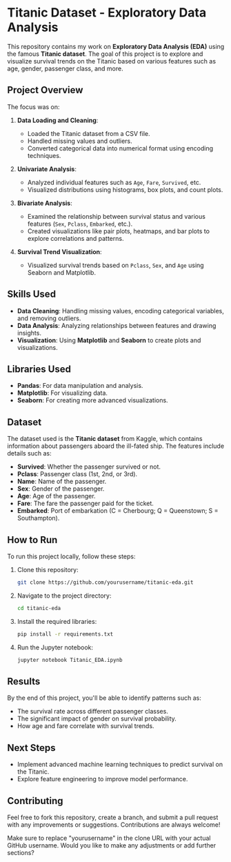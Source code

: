 # Titanic Dataset - Exploratory Data Analysis

This repository contains my work on **Exploratory Data Analysis (EDA)** using the famous **Titanic dataset**. The goal of this project is to explore and visualize survival trends on the Titanic based on various features such as age, gender, passenger class, and more.

## Project Overview

The focus was on:

1. **Data Loading and Cleaning**: 
   - Loaded the Titanic dataset from a CSV file.
   - Handled missing values and outliers.
   - Converted categorical data into numerical format using encoding techniques.

2. **Univariate Analysis**:
   - Analyzed individual features such as `Age`, `Fare`, `Survived`, etc.
   - Visualized distributions using histograms, box plots, and count plots.

3. **Bivariate Analysis**:
   - Examined the relationship between survival status and various features (`Sex`, `Pclass`, `Embarked`, etc.).
   - Created visualizations like pair plots, heatmaps, and bar plots to explore correlations and patterns.

4. **Survival Trend Visualization**:
   - Visualized survival trends based on `Pclass`, `Sex`, and `Age` using Seaborn and Matplotlib.

## Skills Used
- **Data Cleaning**: Handling missing values, encoding categorical variables, and removing outliers.
- **Data Analysis**: Analyzing relationships between features and drawing insights.
- **Visualization**: Using **Matplotlib** and **Seaborn** to create plots and visualizations.

## Libraries Used
- **Pandas**: For data manipulation and analysis.
- **Matplotlib**: For visualizing data.
- **Seaborn**: For creating more advanced visualizations.

## Dataset

The dataset used is the **Titanic dataset** from Kaggle, which contains information about passengers aboard the ill-fated ship. The features include details such as:

- **Survived**: Whether the passenger survived or not.
- **Pclass**: Passenger class (1st, 2nd, or 3rd).
- **Name**: Name of the passenger.
- **Sex**: Gender of the passenger.
- **Age**: Age of the passenger.
- **Fare**: The fare the passenger paid for the ticket.
- **Embarked**: Port of embarkation (C = Cherbourg; Q = Queenstown; S = Southampton).

## How to Run

To run this project locally, follow these steps:

1. Clone this repository:
   ```bash
   git clone https://github.com/yourusername/titanic-eda.git
   ```

2. Navigate to the project directory:
   ```bash
   cd titanic-eda
   ```

3. Install the required libraries:
   ```bash
   pip install -r requirements.txt
   ```

4. Run the Jupyter notebook:
   ```bash
   jupyter notebook Titanic_EDA.ipynb
   ```

## Results

By the end of this project, you'll be able to identify patterns such as:
- The survival rate across different passenger classes.
- The significant impact of gender on survival probability.
- How age and fare correlate with survival trends.

## Next Steps

- Implement advanced machine learning techniques to predict survival on the Titanic.
- Explore feature engineering to improve model performance.

## Contributing

Feel free to fork this repository, create a branch, and submit a pull request with any improvements or suggestions. Contributions are always welcome!

Make sure to replace "yourusername" in the clone URL with your actual GitHub username. Would you like to make any adjustments or add further sections?
